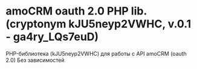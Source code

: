 # amoCRM oauth 2.0 PHP lib. (cryptonym kJU5neyp2VWHC, v.0.1 - ga4ry_LQs7euD)
PHP-библиотека (kJU5neyp2VWHC) для работы с API amoCRM (oauth 2.0)
Без зависимостей
